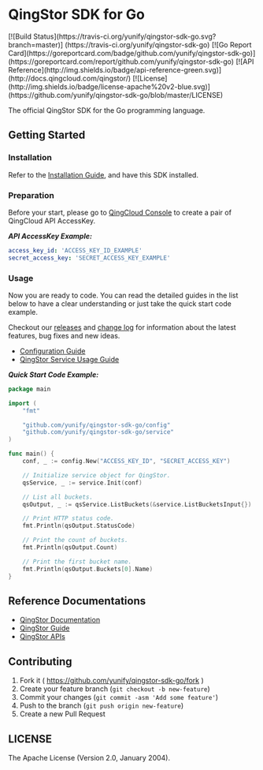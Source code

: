 # QingStor SDK for Go

<span style="display: inline-block">
[![Build Status](https://travis-ci.org/yunify/qingstor-sdk-go.svg?branch=master)]
(https://travis-ci.org/yunify/qingstor-sdk-go)
[![Go Report Card](https://goreportcard.com/badge/github.com/yunify/qingstor-sdk-go)]
(https://goreportcard.com/report/github.com/yunify/qingstor-sdk-go)
[![API Reference](http://img.shields.io/badge/api-reference-green.svg)]
(http://docs.qingcloud.com/qingstor/)
[![License](http://img.shields.io/badge/license-apache%20v2-blue.svg)]
(https://github.com/yunify/qingstor-sdk-go/blob/master/LICENSE)
</span>

The official QingStor SDK for the Go programming language.

## Getting Started

### Installation

Refer to the [Installation Guide](docs/installation.md), and have this SDK installed.

### Preparation

Before your start, please go to [QingCloud Console](https://console.qingcloud.com/access_keys/) to create a pair of QingCloud API AccessKey.

___API AccessKey Example:___

``` yaml
access_key_id: 'ACCESS_KEY_ID_EXAMPLE'
secret_access_key: 'SECRET_ACCESS_KEY_EXAMPLE'
```

### Usage

Now you are ready to code. You can read the detailed guides in the list below to have a clear understanding or just take the quick start code example.

Checkout our [releases](https://github.com/yunify/qingstor-sdk-go/releases) and [change log](https://github.com/yunify/qingstor-sdk-go/blob/master/CHANGELOG.md) for information about the latest features, bug fixes and new ideas.

- [Configuration Guide](docs/configuration.md)
- [QingStor Service Usage Guide](docs/qingstor_service_usage.md)

___Quick Start Code Example:___

``` go
package main

import (
	"fmt"

	"github.com/yunify/qingstor-sdk-go/config"
	"github.com/yunify/qingstor-sdk-go/service"
)

func main() {
	conf, _ := config.New("ACCESS_KEY_ID", "SECRET_ACCESS_KEY")

	// Initialize service object for QingStor.
	qsService, _ := service.Init(conf)

	// List all buckets.
	qsOutput, _ := qsService.ListBuckets(&service.ListBucketsInput{})

	// Print HTTP status code.
	fmt.Println(qsOutput.StatusCode)

	// Print the count of buckets.
	fmt.Println(qsOutput.Count)

	// Print the first bucket name.
	fmt.Println(qsOutput.Buckets[0].Name)
}
```

## Reference Documentations

- [QingStor Documentation](https://docs.qingcloud.com/qingstor/index.html)
- [QingStor Guide](https://docs.qingcloud.com/qingstor/guide/index.html)
- [QingStor APIs](https://docs.qingcloud.com/qingstor/api/index.html)

## Contributing

1. Fork it ( https://github.com/yunify/qingstor-sdk-go/fork )
2. Create your feature branch (`git checkout -b new-feature`)
3. Commit your changes (`git commit -asm 'Add some feature'`)
4. Push to the branch (`git push origin new-feature`)
5. Create a new Pull Request

## LICENSE

The Apache License (Version 2.0, January 2004).
